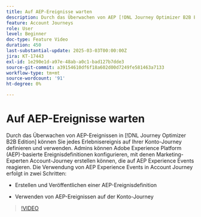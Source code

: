 ```yaml
---
title: Auf AEP-Ereignisse warten
description: Durch das Überwachen von AEP [!DNL Journey Optimizer B2B Edition] Ereignissen in können Sie jedes Erlebnisereignis auf Ihrer Konto-Journey definieren und verwenden.
feature: Account Journeys
role: User
level: Beginner
doc-type: Feature Video
duration: 450
last-substantial-update: 2025-03-03T00:00:00Z
jira: KT-17443
exl-id: 1e290e1d-a97e-48ab-a0c1-bad127b7dde3
source-git-commit: a39154610df6f18a602d00d7249fe581463a7133
workflow-type: tm+mt
source-wordcount: '91'
ht-degree: 0%

---
```


# Auf AEP-Ereignisse warten

Durch das Überwachen von AEP-Ereignissen in [!DNL Journey Optimizer B2B Edition] können Sie jedes Erlebnisereignis auf Ihrer Konto-Journey definieren und verwenden. Admins können Adobe Experience Platform (AEP)-basierte Ereignisdefinitionen konfigurieren, mit denen Marketing-Experten Account-Journey erstellen können, die auf AEP Experience Events reagieren. Die Verwendung von AEP Experience Events in Account Journey erfolgt in zwei Schritten:

* Erstellen und Veröffentlichen einer AEP-Ereignisdefinition

* Verwenden von AEP-Ereignissen auf der Konto-Journey

>[!VIDEO](https://video.tv.adobe.com/v/3448692/?learn=on&enablevpops&captions=ger)
